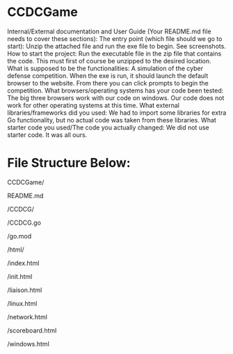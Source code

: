 # CCDCGame

Internal/External documentation and User Guide (Your README.md file needs to cover these sections):
The entry point (which file should we go to start): Unzip the attached file and run the exe file to begin. See screenshots.
How to start the project: Run the executable file in the zip file that contains the code. This must first of course be unzipped to the desired location. 
What is supposed to be the functionalities: A simulation of the cyber defense competition. When the exe is run, it should launch the default browser to the website. From there you can click prompts to begin the competition.
What browsers/operating systems has your code been tested: The big three browsers work with our code on windows. Our code does not work for other operating systems at this time.
What external libraries/frameworks did you used: We had to import some libraries for extra Go functionality, but no actual code was taken from these libraries.
What starter code you used/The code you actually changed: We did not use starter code. It was all ours.


# File Structure Below:

CCDCGame/

README.md

/CCDCG/

/CCDCG.go

/go.mod

/html/

/index.html

/init.html

/liaison.html

/linux.html

/network.html

/scoreboard.html

/windows.html

